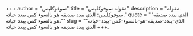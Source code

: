 +++
author = "سوفوكليس"
title = "مقولة سوفوكليس"
description = "مقولة سوفوكليس: الذي يبدد صديقه هو بالسوء كمن يبدد حياته."
quote = '''الذي يبدد صديقه هو بالسوء كمن يبدد حياته.'''
slug = "الذي-يبدد-صديقه-هو-بالسوء-كمن-يبدد-حياته"
+++
الذي يبدد صديقه هو بالسوء كمن يبدد حياته.
